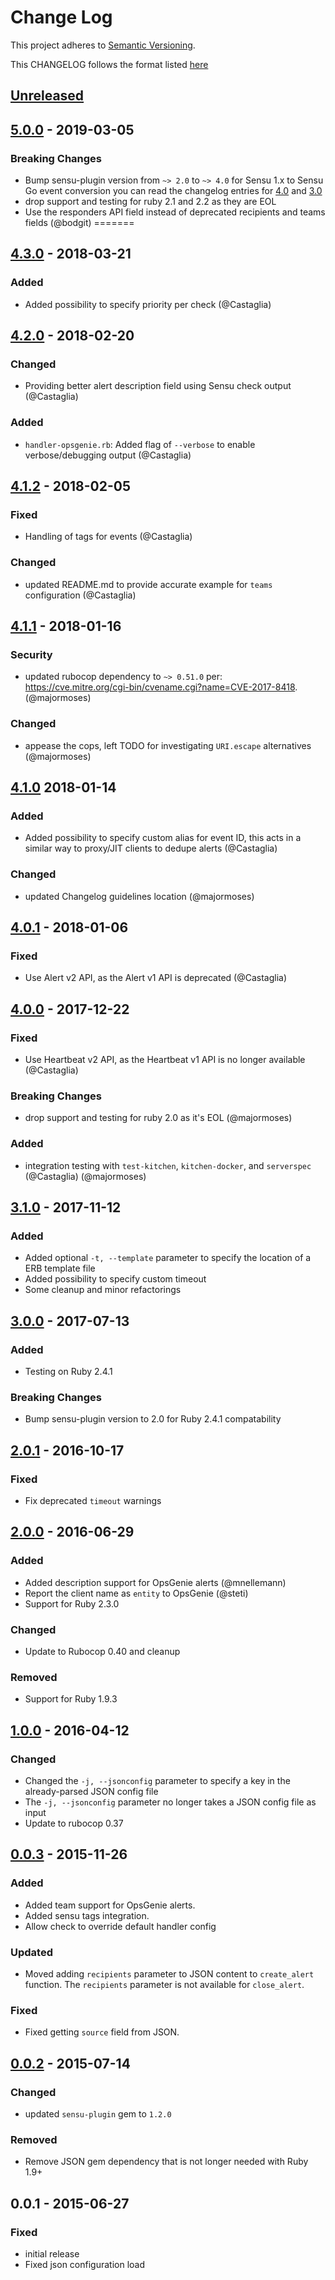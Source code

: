 # Change Log
This project adheres to [Semantic Versioning](http://semver.org/).

This CHANGELOG follows the format listed [here](https://github.com/sensu-plugins/community/blob/master/HOW_WE_CHANGELOG.md)

## [Unreleased]

## [5.0.0] - 2019-03-05
### Breaking Changes
- Bump sensu-plugin version from `~> 2.0` to `~> 4.0` for Sensu 1.x to Sensu Go event conversion you can read the changelog entries for [4.0](https://github.com/sensu-plugins/sensu-plugin/blob/master/CHANGELOG.md#400---2018-02-17) and [3.0](https://github.com/sensu-plugins/sensu-plugin/blob/master/CHANGELOG.md#300---2018-12-04)
- drop support and testing for ruby 2.1 and 2.2 as they are EOL
- Use the responders API field instead of deprecated recipients and teams fields (@bodgit)
=======

## [4.3.0] - 2018-03-21
### Added
- Added possibility to specify priority per check (@Castaglia)

## [4.2.0] - 2018-02-20
### Changed
- Providing better alert description field using Sensu check output (@Castaglia)

### Added
- `handler-opsgenie.rb`: Added flag of `--verbose` to enable verbose/debugging output (@Castaglia)

## [4.1.2] - 2018-02-05
### Fixed
- Handling of tags for events (@Castaglia)

### Changed
- updated README.md to provide accurate example for `teams` configuration (@Castaglia)

## [4.1.1] - 2018-01-16
### Security
- updated rubocop dependency to `~> 0.51.0` per: https://cve.mitre.org/cgi-bin/cvename.cgi?name=CVE-2017-8418. (@majormoses)

### Changed
- appease the cops, left TODO for investigating `URI.escape` alternatives (@majormoses)

## [4.1.0] 2018-01-14
### Added
- Added possibility to specify custom alias for event ID, this acts in a similar way to proxy/JIT clients to dedupe alerts (@Castaglia)

### Changed
- updated Changelog guidelines location (@majormoses)

## [4.0.1] - 2018-01-06
### Fixed
- Use Alert v2 API, as the Alert v1 API is deprecated (@Castaglia)

## [4.0.0] - 2017-12-22
### Fixed
- Use Heartbeat v2 API, as the Heartbeat v1 API is no longer available (@Castaglia)

### Breaking Changes
- drop support and testing for ruby 2.0 as it's EOL (@majormoses)

### Added
- integration testing with `test-kitchen`, `kitchen-docker`, and `serverspec` (@Castaglia) (@majormoses)

## [3.1.0] - 2017-11-12
### Added
- Added optional `-t, --template` parameter to specify the location of a ERB template file
- Added possibility to specify custom timeout
- Some cleanup and minor refactorings

## [3.0.0] - 2017-07-13
### Added
- Testing on Ruby 2.4.1

### Breaking Changes
- Bump sensu-plugin version to 2.0 for Ruby 2.4.1 compatability

## [2.0.1] - 2016-10-17
### Fixed
- Fix deprecated `timeout` warnings

## [2.0.0] - 2016-06-29
### Added
- Added description support for OpsGenie alerts (@mnellemann)
- Report the client name as `entity` to OpsGenie (@steti)
- Support for Ruby 2.3.0

### Changed
- Update to Rubocop 0.40 and cleanup

### Removed
- Support for Ruby 1.9.3

## [1.0.0] - 2016-04-12
### Changed
- Changed the `-j, --jsonconfig` parameter to specify a key in the already-parsed JSON config file
- The `-j, --jsonconfig` parameter no longer takes a JSON config file as input
- Update to rubocop 0.37

## [0.0.3] - 2015-11-26
### Added
- Added team support for OpsGenie alerts.
- Added sensu tags integration.
- Allow check to override default handler config

### Updated
- Moved adding `recipients` parameter to JSON content to `create_alert` function. The `recipients` parameter is not available for `close_alert`.

### Fixed
- Fixed getting `source` field from JSON.

## [0.0.2] - 2015-07-14
### Changed
- updated `sensu-plugin` gem to `1.2.0`

### Removed
- Remove JSON gem dependency that is not longer needed with Ruby 1.9+

## 0.0.1 - 2015-06-27
### Fixed
- initial release
- Fixed json configuration load

[Unreleased]: https://github.com/sensu-plugins/sensu-plugins-opsgenie/compare/5.0.0...HEAD
[5.0.0]: https://github.com/sensu-plugins/sensu-plugins-opsgenie/compare/4.3.0...5.0.0
[4.3.0]: https://github.com/sensu-plugins/sensu-plugins-opsgenie/compare/4.2.0...4.3.0
[4.2.0]: https://github.com/sensu-plugins/sensu-plugins-opsgenie/compare/4.1.2...4.2.0
[4.1.2]: https://github.com/sensu-plugins/sensu-plugins-opsgenie/compare/4.1.1...4.1.2
[4.1.1]: https://github.com/sensu-plugins/sensu-plugins-opsgenie/compare/4.1.0...4.1.1
[4.1.0]: https://github.com/sensu-plugins/sensu-plugins-opsgenie/compare/4.0.1...4.1.0
[4.0.1]: https://github.com/sensu-plugins/sensu-plugins-opsgenie/compare/4.0.0...4.0.1
[4.0.0]: https://github.com/sensu-plugins/sensu-plugins-opsgenie/compare/3.1.0...4.0.0
[3.1.0]: https://github.com/sensu-plugins/sensu-plugins-opsgenie/compare/3.0.0...3.1.0
[3.0.0]: https://github.com/sensu-plugins/sensu-plugins-opsgenie/compare/2.0.1...3.0.0
[2.0.1]: https://github.com/sensu-plugins/sensu-plugins-opsgenie/compare/2.0.0...2.0.1
[2.0.0]: https://github.com/sensu-plugins/sensu-plugins-opsgenie/compare/1.0.0...2.0.0
[1.0.0]: https://github.com/sensu-plugins/sensu-plugins-opsgenie/compare/0.0.3...1.0.0
[0.0.3]: https://github.com/sensu-plugins/sensu-plugins-opsgenie/compare/0.0.2...0.0.3
[0.0.2]: https://github.com/sensu-plugins/sensu-plugins-opsgenie/compare/0.0.1...0.0.2

